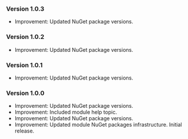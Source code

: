 ### Version 1.0.3

- Improvement: Updated NuGet package versions.

### Version 1.0.2

- Improvement: Updated NuGet package versions.

### Version 1.0.1

- Improvement: Updated NuGet package versions.

### Version 1.0.0

- Improvement: Updated NuGet package versions.
- Improvement: Included module help topic.
- Improvement: Updated NuGet package versions.
- Improvement: Updated module NuGet packages infrastructure.
Initial release.
